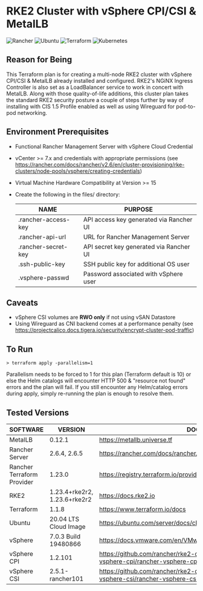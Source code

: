 # RKE2 Cluster with vSphere CPI/CSI & MetalLB
![Rancher](https://img.shields.io/badge/rancher-%230075A8.svg?style=for-the-badge&logo=rancher&logoColor=white) ![Ubuntu](https://img.shields.io/badge/Ubuntu-E95420?style=for-the-badge&logo=ubuntu&logoColor=white) ![Terraform](https://img.shields.io/badge/terraform-%235835CC.svg?style=for-the-badge&logo=terraform&logoColor=white) 	![Kubernetes](https://img.shields.io/badge/kubernetes-%23326ce5.svg?style=for-the-badge&logo=kubernetes&logoColor=white)

## Reason for Being
This Terraform plan is for creating a multi-node RKE2 cluster with vSphere CPI/CSI & MetalLB already installed and configured.  RKE2's NGiNX Ingress Controller is also set as a LoadBalancer service to work in concert with MetalLB.  Along with those quality-of-life additions, this cluster plan takes the standard RKE2 security posture a couple of steps further by way of installing with CIS 1.5 Profile enabled as well as using Wireguard for pod-to-pod networking.

## Environment Prerequisites 
- Functional Rancher Management Server with vSphere Cloud Credential
- vCenter >= 7.x and credentials with appropriate permissions (see https://rancher.com/docs/rancher/v2.6/en/cluster-provisioning/rke-clusters/node-pools/vsphere/creating-credentials)
- Virtual Machine Hardware Compatibility at Version >= 15
- Create the following in the files/ directory:

    | NAME | PURPOSE |
    | ------ | ------ |
    | .rancher-access-key | API access key generated via Rancher UI |
    | .rancher-api-url | URL for Rancher Management Server |
    | .rancher-secret-key | API secret key generated via Rancher UI |
    | .ssh-public-key | SSH public key for additional OS user |
    | .vsphere-passwd | Password associated with vSphere user |

## Caveats
 - vSphere CSI volumes are **RWO only** if not using vSAN Datastore
 - Using Wireguard as CNI backend comes at a performance penalty (see https://projectcalico.docs.tigera.io/security/encrypt-cluster-pod-traffic)

## To Run
    > terraform apply -parallelism=1 
Parallelism needs to be forced to 1 for this plan (Terraform default is 10) or else the Helm catalogs will encounter HTTP 500 & "resource not found" errors and the plan will fail.  If you still encounter any Helm/catalog errors during apply, simply re-running the plan is enough to resolve them.

## Tested Versions

| SOFTWARE | VERSION | DOCS |
| ------ | ------ | ------ |
| MetalLB | 0.12.1 | https://metallb.universe.tf
| Rancher Server | 2.6.4, 2.6.5 | https://rancher.com/docs/rancher/v2.6/en/overview
| Rancher Terraform Provider| 1.23.0 | https://registry.terraform.io/providers/rancher/rancher2/latest/docs
| RKE2 | 1.23.4+rke2r2, 1.23.6+rke2r2 | https://docs.rke2.io
| Terraform | 1.1.8 | https://www.terraform.io/docs
| Ubuntu | 20.04 LTS Cloud Image | https://ubuntu.com/server/docs/cloud-images/introduction
| vSphere | 7.0.3 Build 19480866 | https://docs.vmware.com/en/VMware-vSphere/index.html
| vSphere CPI | 1.2.101 | https://github.com/rancher/rke2-charts/tree/main/charts/rancher-vsphere-cpi/rancher-vsphere-cpi
| vSphere CSI | 2.5.1-rancher101 | https://github.com/rancher/rke2-charts/tree/main/charts/rancher-vsphere-csi/rancher-vsphere-csi